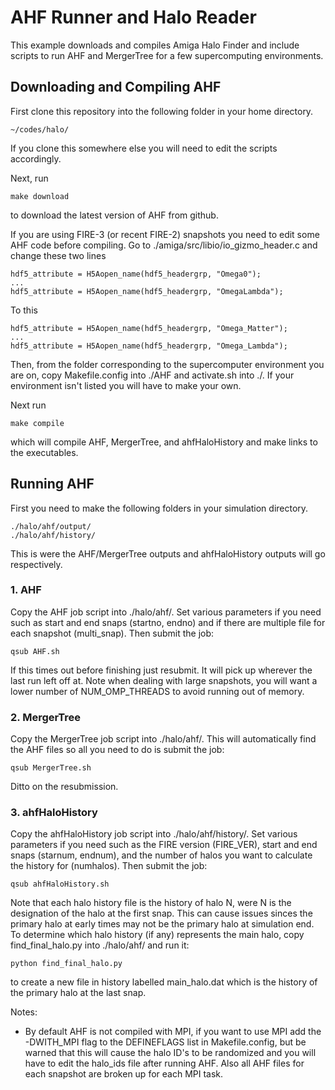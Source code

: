# AHF Runner and Halo Reader

This example downloads and compiles  Amiga Halo Finder and include scripts to run AHF and MergerTree for a few supercomputing environments.

## Downloading and Compiling AHF

First clone this repository into the following folder in your home directory.
```console
~/codes/halo/
```
If you clone this somewhere else you will need to edit the scripts accordingly.

Next, run
```console
make download
```
to download the latest version of AHF from github.

If you are using FIRE-3 (or recent FIRE-2) snapshots you need to edit some AHF code before compiling. Go to ./amiga/src/libio/io_gizmo_header.c and change these two lines
```console
hdf5_attribute = H5Aopen_name(hdf5_headergrp, "Omega0");
...
hdf5_attribute = H5Aopen_name(hdf5_headergrp, "OmegaLambda");

```
To this
```console
hdf5_attribute = H5Aopen_name(hdf5_headergrp, "Omega_Matter");
...
hdf5_attribute = H5Aopen_name(hdf5_headergrp, "Omega_Lambda");
```

Then, from the folder corresponding to the supercomputer environment you are on, copy Makefile.config into ./AHF and activate.sh into ./.
If your environment isn't listed you will have to make your own.

Next run
```console
make compile
```
which will compile AHF, MergerTree, and ahfHaloHistory and make links to the executables.


## Running AHF

First you need to make the following folders in your simulation directory.
```console
./halo/ahf/output/
./halo/ahf/history/
```
This is were the AHF/MergerTree outputs and ahfHaloHistory outputs will go respectively.

### 1. AHF

Copy the AHF job script into ./halo/ahf/.
Set various parameters if you need such as start and end snaps (startno, endno) and if there are multiple file for each snapshot (multi_snap). Then submit the job:
```console
qsub AHF.sh
```
If this times out before finishing just resubmit. It will pick up wherever the last run left off at.
Note when dealing with large snapshots, you will want a lower number of NUM_OMP_THREADS to avoid running out of memory.

### 2. MergerTree

Copy the MergerTree job script into ./halo/ahf/. This will automatically find the AHF files so all you need to do is submit the job:
```console
qsub MergerTree.sh
```
Ditto on the resubmission.

### 3. ahfHaloHistory

Copy the ahfHaloHistory job script into ./halo/ahf/history/.
Set various parameters if you need such as the FIRE version (FIRE_VER), start and end snaps (starnum, endnum), and the number of halos you want to calculate the history for (numhalos).
Then submit the job:
```console
qsub ahfHaloHistory.sh
```
Note that each halo history file is the history of halo N, were N is the designation of the halo at the first snap. This can cause issues sinces the primary halo at early times may not be the primary halo at simulation end. To determine which halo history (if any) represents the main halo, copy find_final_halo.py into ./halo/ahf/ and run it:
```console
python find_final_halo.py
```
to create a new file in history labelled main_halo.dat which is the history of the primary halo at the last snap.

Notes:
- By default AHF is not compiled with MPI, if you want to use MPI add the -DWITH_MPI flag to the DEFINEFLAGS list in Makefile.config, but be warned that this will cause the halo ID's to be randomized and you will have to edit the halo_ids file after running AHF. Also all AHF files for each snapshot are broken up for each MPI task.



